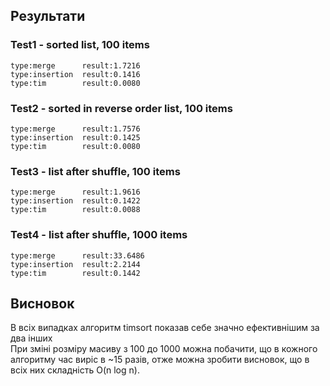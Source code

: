## Результати

### Test1 - sorted list, 100 items

	type:merge      result:1.7216
	type:insertion  result:0.1416
	type:tim        result:0.0080

### Test2 - sorted in reverse order list, 100 items

	type:merge      result:1.7576
	type:insertion  result:0.1425
	type:tim        result:0.0080

### Test3 - list after shuffle, 100 items

	type:merge      result:1.9616
	type:insertion  result:0.1422
	type:tim        result:0.0088

### Test4 - list after shuffle, 1000 items

	type:merge      result:33.6486
	type:insertion  result:2.2144
	type:tim        result:0.1442

## Висновок

В всіх випадках алгоритм timsort показав себе значно ефективнішим за два інших\
При зміні розміру масиву з 100 до 1000 можна побачити, що в кожного алгоритму час виріс в ~15 разів, отже можна зробити
висновок, що в всіх них складність O(n log n).   